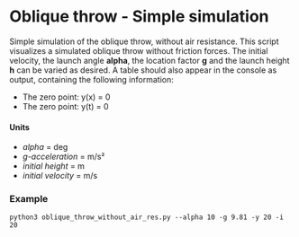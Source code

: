 # Oblique throw - Simple simulation
Simple simulation of the oblique throw, without air resistance.
This script visualizes a simulated oblique throw without friction forces. The initial velocity, the launch angle **alpha**, the location factor **g** and the launch height **h** can be varied as desired.
A table should also appear in the console as output, containing the following information:

- The zero point: y(x) = 0
- The zero point: y(t) = 0

#### Units
- *alpha* = deg
- *g-acceleration* = m/s²
- *initial height* = m
- *initial velocity* = m/s

### Example

    python3 oblique_throw_without_air_res.py --alpha 10 -g 9.81 -y 20 -i 20
